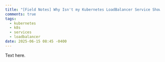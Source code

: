 ```yaml
---
title: "[Field Notes] Why Isn't my Kubernetes LoadBalancer Service Showing Up?"
comments: true
tags:
  - kubernetes
  - k8s
  - services
  - loadbalancer
date: 2025-06-15 08:45 -0400
---
```

Text here.
